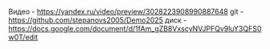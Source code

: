 Видео - https://yandex.ru/video/preview/3028223908990887648
git - https://github.com/stepanovs2005/Demo2025
диск -  https://docs.google.com/document/d/1fAm_gZB8VxscyNVJPFQv9luY3QFS0w0T/edit
